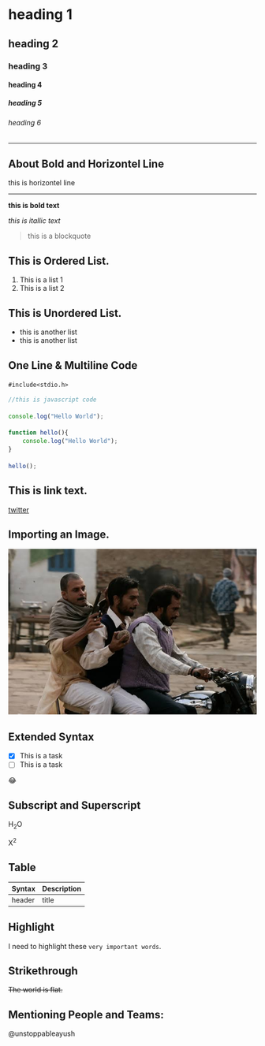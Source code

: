# heading 1 
## heading 2
### heading 3
#### heading 4
##### heading 5
###### heading 6

---

## About Bold and Horizontel Line

this is horizontel line

---



**this is bold text**


*this is itallic text*


>this is a blockquote


This is Ordered List.
---
1. This is a list 1
2. This is a list 2

This is Unordered List.
---
- this is another list
- this is another list


One Line & Multiline Code
---
`#include<stdio.h>`


```javascript
//this is javascript code

console.log("Hello World");

function hello(){
    console.log("Hello World");
}

hello();

```

This is link text.
---

[twitter](https://twitter.com/)


Importing an Image.
---
![alt text](./pic.jpg)


Extended Syntax
---

- [x] This is a task
- [ ] This is a task

:joy:

Subscript and Superscript
---

H<sub>2</sub>O

X<sup>2


Table
---

| Syntax | Description |
| ---    |  ---        |
| header | title      |



Highlight
---
I need to highlight these `very important words`.


Strikethrough
---
~~The world is flat.~~


Mentioning People and Teams:
---
@unstoppableayush